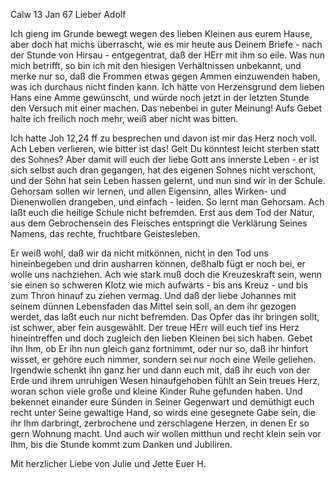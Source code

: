  Calw 13 Jan 67
Lieber Adolf

Ich gieng im Grunde bewegt wegen des lieben Kleinen aus eurem Hause, aber doch hat michs überrascht, wie es mir heute aus Deinem Briefe - nach der Stunde von Hirsau - entgegentrat, daß der HErr mit ihm so eile. Was nun mich betrifft, so bin ich mit den hiesigen Verhältnissen unbekannt, und merke nur so, daß die Frommen etwas gegen Ammen einzuwenden haben, was ich durchaus nicht finden kann. Ich hätte von Herzensgrund dem lieben Hans eine Amme gewünscht, und würde noch jetzt in der letzten Stunde den Versuch mit einer machen. Das nebenbei in guter Meinung! Aufs Gebet halte ich freilich noch mehr, weiß aber nicht was bitten.

Ich hatte Joh 12,24 ff zu besprechen und davon ist mir das Herz noch voll. Ach Leben verlieren, wie bitter ist das! Gelt Du könntest leicht sterben statt des Sohnes? Aber damit will euch der liebe Gott ans innerste Leben - er ist sich selbst auch dran gegangen, hat des eigenen Sohnes nicht verschont, und der Sohn hat sein Leben hassen gelernt, und nun sind wir in der Schule. Gehorsam sollen wir lernen, und allen Eigensinn, alles Wirken- und Dienenwollen drangeben, und einfach - leiden. So lernt man Gehorsam. Ach laßt euch die heilige Schule nicht befremden. Erst aus dem Tod der Natur, aus dem Gebrochensein des Fleisches entspringt die Verklärung Seines Namens, das rechte, fruchtbare Geistesleben.

Er weiß wohl, daß wir da nicht mitkönnen, nicht in den Tod uns hineinbegeben und drin ausharren können, deßhalb fügt er noch bei, er wolle uns nachziehen. Ach wie stark muß doch die Kreuzeskraft sein, wenn sie einen so schweren Klotz wie mich aufwärts - bis ans Kreuz - und bis zum Thron hinauf zu ziehen vermag. Und daß der liebe Johannes mit seinem dünnen Lebensfaden das Mittel sein soll, an dem ihr gezogen werdet, das laßt euch nur nicht befremden. Das Opfer das ihr bringen sollt, ist schwer, aber fein ausgewählt. Der treue HErr will euch tief ins Herz hineintreffen und doch zugleich den lieben Kleinen bei sich haben. Gebet ihn Ihm, ob Er ihn nun gleich ganz fortnimmt, oder nur so, daß ihr hinfort wisset, er gehöre euch nimmer, sondern sei nur noch eine Weile geliehen. Irgendwie schenkt ihn ganz her und dann euch mit, daß ihr euch von der Erde und ihrem unruhigen Wesen hinaufgehoben fühlt an Sein treues Herz, woran schon viele große und kleine Kinder Ruhe gefunden haben. Und bekennet einander eure Sünden in Seiner Gegenwart und demüthigt euch recht unter Seine gewaltige Hand, so wirds eine gesegnete Gabe sein, die ihr Ihm darbringt, zerbrochene und zerschlagene Herzen, in denen Er so gern Wohnung macht. Und auch wir wollen mitthun und recht klein sein vor Ihm, bis die Stunde kommt zum Danken und Jubiliren.

Mit herzlicher Liebe von Julie und Jette
 Euer H.
